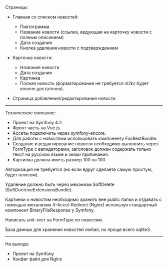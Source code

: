 Страницы:

- Главная со списком новостей:
    - Пиктограмма
    - Название новости (ссылка, ведующая на карточку новости с полным описанием)
    - Дата создания
    - Кнопка удаления новости с подтверждением

- Карточка новости:
    - Название новости
    - Дата создания
    - Картинка
    - Полная новость (форматирование не требуется nl2br будет вполне достаточно).

- Страница добавления/редактирования новости

---

Техническое описание:

- Проект на Symfony 4.2.
- Фронт часть на Vue.js.
- Ассеты подключить через symfony-encore.
- Для работы с новостями использовать компоненту FosRestBundle.
- Создание и редактирование новости необходимо выполнить через FormType с валидаторами,
заголовок должен содержать только текст на русском языке и знаки припинания.
- Картинка должна иметь размер 100 на 100.

Авторизация не требуется (но если вдруг сделаете самую простую, будет плюсом).

Удаление должно быть через механизм SoftDelete (SoftDoctrineExtensionsBundle).

Картинки к новостям необходимо хранить вне public папки и отдавать с помощью механизма
X-Accel-Redirect (Nginx) используя стандартный компонент BinaryFileResponse у Symfony.

Написать unit-тест на FormType по новостям.

База данных для хранения новостей любая, но проще всего sqlite3.

---

На выходе:
- Проект на Symfony
- Конфиг файл для Nginx